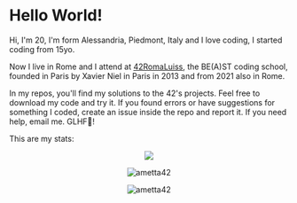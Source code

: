 # Hello World!
Hi, I'm 20, I'm form Alessandria, Piedmont, Italy and I love coding, I started coding from 15yo.

Now I live in Rome and I attend at [42RomaLuiss](https://42roma.it/), the BE(A)ST coding school, founded in Paris by Xavier Niel in Paris in 2013 and from 2021 also in Rome.

In my repos, you'll find my solutions to the 42's projects. Feel free to download my code and try it. If you found errors or have suggestions for something I coded, create an issue inside the repo and report it. If you need help, email me. GLHF👾!

<!-- I'm also working on [my Italian 42Docs site](https://ametta42.github.io/42Docs_IT/) -->

This are my stats:
<p align="center">
	<img align="center" width=auto src="https://badge42.herokuapp.com/api/stats/ametta"/>
</p>
<p align="center">
	<img width=auto src="https://github-readme-stats.vercel.app/api?username=ametta42&show_icons=true&count_private=true" alt="ametta42" />
</p>
<p align="center">
	<img width=auto src="https://github-readme-stats-olive-nine.vercel.app/api/top-langs/?username=ametta42&layout=compact" alt="ametta42" />
</p>
